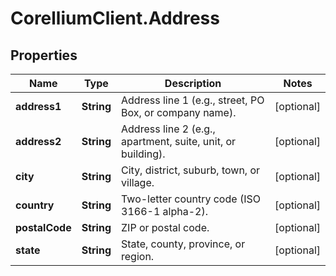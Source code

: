 # CorelliumClient.Address

## Properties

Name | Type | Description | Notes
------------ | ------------- | ------------- | -------------
**address1** | **String** | Address line 1 (e.g., street, PO Box, or company name). | [optional] 
**address2** | **String** | Address line 2 (e.g., apartment, suite, unit, or building). | [optional] 
**city** | **String** | City, district, suburb, town, or village. | [optional] 
**country** | **String** | Two-letter country code (ISO 3166-1 alpha-2). | [optional] 
**postalCode** | **String** | ZIP or postal code. | [optional] 
**state** | **String** | State, county, province, or region. | [optional] 


